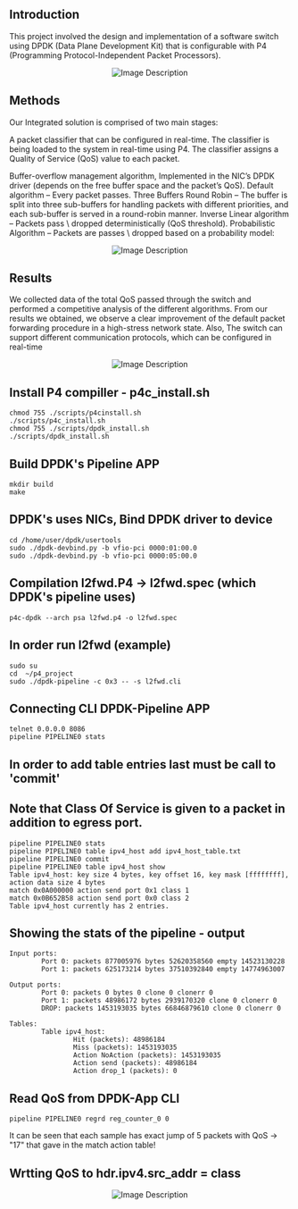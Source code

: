 
## Introduction
This project involved the design and implementation of a software switch using DPDK (Data Plane Development Kit) that is configurable with 
P4 (Programming Protocol-Independent Packet Processors). 

<p align="center">
  <img src="https://github.com/guy-davidi/p4_project/assets/64970907/6e39b160-7df7-4856-b7b0-a6a2c92a6da9" alt="Image Description" />
</p>

## Methods
Our Integrated solution is comprised of two main stages:

A packet classifier that can be configured in real-time. The classifier is being loaded to the system in real-time using P4. The classifier assigns a Quality of Service (QoS) value to each packet.

Buffer-overflow management algorithm, Implemented in the NIC’s DPDK driver  (depends on the free buffer space and the packet’s  QoS).
Default algorithm – Every packet passes.
Three Buffers Round Robin – The buffer is split into three sub-buffers for handling packets with different priorities, and each sub-buffer is served in a round-robin manner.
Inverse Linear algorithm – Packets pass \ dropped deterministically (QoS threshold).
Probabilistic Algorithm – Packets are passes \ dropped based on a probability model:

<p align="center">
  <img src="https://github.com/guy-davidi/p4_project/assets/64970907/5ecdbee1-341f-4210-8013-1b80c0862189" alt="Image Description" />
</p>

## Results
We collected data of the total QoS passed through the switch and performed a competitive analysis of the different algorithms.
From our results we obtained, we observe a clear improvement of the default packet forwarding procedure in a high-stress network state.
Also, The switch can support different communication protocols, which can be configured in real-time

<p align="center">
  <img src="https://github.com/guy-davidi/p4_project/assets/64970907/284ad618-7084-4251-a8d6-a7d49ec45a19" alt="Image Description" />
</p>

## Install P4 compiller - p4c_install.sh
```
chmod 755 ./scripts/p4cinstall.sh
./scripts/p4c_install.sh
chmod 755 ./scripts/dpdk_install.sh
./scripts/dpdk_install.sh
```
## Build DPDK's Pipeline APP
```cd /home/user/dpdk/examples/pipeline
mkdir build
make
```
## DPDK's uses NICs, Bind DPDK driver to device
```
cd /home/user/dpdk/usertools
sudo ./dpdk-devbind.py -b vfio-pci 0000:01:00.0
sudo ./dpdk-devbind.py -b vfio-pci 0000:05:00.0
```
## Compilation l2fwd.P4 -> l2fwd.spec (which DPDK's pipeline uses)
```
p4c-dpdk --arch psa l2fwd.p4 -o l2fwd.spec 
```
## In order run l2fwd (example)
```
sudo su
cd  ~/p4_project
sudo ./dpdk-pipeline -c 0x3 -- -s l2fwd.cli
```
## Connecting CLI DPDK-Pipeline APP
```
telnet 0.0.0.0 8086
pipeline PIPELINE0 stats
```
## In order to add table entries last must be call to 'commit'
## Note that Class Of Service is given to a packet in addition to egress port.
```
pipeline PIPELINE0 stats
pipeline PIPELINE0 table ipv4_host add ipv4_host_table.txt
pipeline PIPELINE0 commit
pipeline PIPELINE0 table ipv4_host show
Table ipv4_host: key size 4 bytes, key offset 16, key mask [ffffffff], action data size 4 bytes
match 0x0A000000 action send port 0x1 class 1
match 0x0B652B58 action send port 0x0 class 2
Table ipv4_host currently has 2 entries.
```
## Showing the stats of the pipeline - output
```
Input ports:
        Port 0: packets 877005976 bytes 52620358560 empty 14523130228
        Port 1: packets 625173214 bytes 37510392840 empty 14774963007

Output ports:
        Port 0: packets 0 bytes 0 clone 0 clonerr 0
        Port 1: packets 48986172 bytes 2939170320 clone 0 clonerr 0
        DROP: packets 1453193035 bytes 66846879610 clone 0 clonerr 0

Tables:
        Table ipv4_host:
                Hit (packets): 48986184
                Miss (packets): 1453193035
                Action NoAction (packets): 1453193035
                Action send (packets): 48986184
                Action drop_1 (packets): 0
```
## Read QoS from DPDK-App CLI
```
pipeline PIPELINE0 regrd reg_counter_0 0
```
It can be seen that each sample has exact jump of 5 packets with QoS -> "17" that gave in the match action table!
## Wrtting QoS to hdr.ipv4.src_addr = class
<p align="center">
  <img src="https://user-images.githubusercontent.com/64970907/223533841-04f6a645-6a93-4692-97ac-1da1a9760678.png" alt="Image Description" />
</p>



